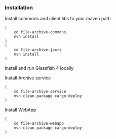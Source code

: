 ### Installation

Install commons and client libs to your maven path

```
(
    cd file-archive-commons
    mvn install
)
(
    cd file-archive-jaxrs
    mvn install
)
```

Install and run Glassfish 4 locally

Install Archive service

```
(
    cd file-archive-service
    mvn clean package cargo:deploy
)
```

Install WebApp

```
(
    cd file-archive-webapp
    mvn clean package cargo:deploy
)
```
